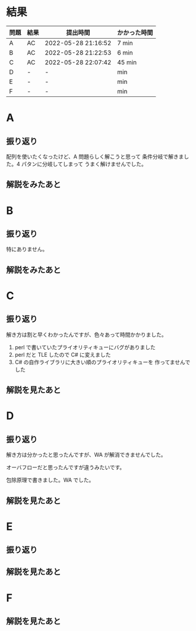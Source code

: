 # 結果

| 問題 | 結果 | 提出時間            | かかった時間 |
|------|------|---------------------|--------------|
| A    | AC   | 2022-05-28 21:16:52 | 7 min        |
| B    | AC   | 2022-05-28 21:22:53 | 6 min        |
| C    | AC   | 2022-05-28 22:07:42 | 45 min       |
| D    | -    | -                   |     min      |
| E    | -    | -                   |     min      |
| F    | -    | -                   |     min      |

# A

## 振り返り

配列を使いたくなったけど、A 問題らしく解こうと思って
条件分岐で解きました。4 パタンに分岐してしまって
うまく解けませんでした。

## 解説をみたあと

# B

## 振り返り

特にありません。

## 解説をみたあと

# C

## 振り返り

解き方は割と早くわかったんですが、色々あって時間かかりました。

1. perl で書いていたプライオリティキューにバグがありました
2. perl だと TLE したので C# に変えました
3. C# の自作ライブラリに大きい順のプライオリティキューを
   作ってませんでした

## 解説を見たあと

# D

## 振り返り

解き方は分かったと思ったんですが、WA が解消できませんでした。

オーバフローだと思ったんですが違うみたいです。

包除原理で書きました。WA でした。

## 解説を見たあと

# E

## 振り返り

## 解説を見たあと

# F

## 解説を見たあと
